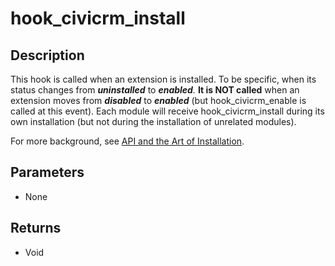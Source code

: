 # hook_civicrm_install

## Description

This hook is called when an extension is installed. To be specific, when
its status changes from ***uninstalled*** to ***enabled**.* **It is NOT
called** when an extension moves from ***disabled*** to ***enabled***
(but hook_civicrm_enable is called at this event). Each module will
receive hook_civicrm_install during its own installation (but not
during the installation of unrelated modules).

For more background, see [API and the Art of
Installation](http://civicrm.org/blogs/totten/api-and-art-installation).

## Parameters

-   None

## Returns

-   Void